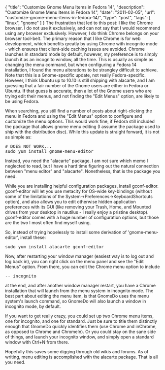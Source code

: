 {
  "title": "Customize Gnome Menu Items in Fedora 14",
  "description": "Customize Gnome Menu Items in Fedora 14",
  "date": "2011-02-05",
  "url": "customize-gnome-menu-items-in-fedora-14/",
  "type": "post",
  "tags": [
    "linux",
    "gnome"
  ]
}
The frustration that led to this post:  I like the Chrome browser.  I do not use it exclusively, and can not say that I would recommend using any browser exclusively.  However, I do think Chrome belongs on your browser tool-belt.  The primary reason that I like Chrome is for web development, which benefits greatly by using Chrome with incognito mode - which ensures that client-side caching issues are avoided.  Chrome launches in standard mode by default, however, my preference is to simply launch it as an incognito window, all the time.  This is usually as simple as changing the menu command, but when configuring a Fedora 14 installation, I found the menu alterations to be strangley difficult to achieve.  Note that this is a Gnome-specific update, not really Fedora-specific.  However, I think Ubuntu up to 10.10 is still shipping with alacarte, and I am guessing that a fair number of the Gnome users are either in Fedora or Ubuntu.  If that guess is accurate, then a lot of the Gnome users who are trying edit their menus, and not finding the "Edit Menus" option, are likely to be using Fedora.  

When searching, you still find a number of posts about right-clicking the menu in Fedora and using the "Edit Menus" option to configure and customize the menu options.  This would work fine, if Fedora still included the package that allows gnome menu editing (I assume the package used to ship with the distribution disc).  While this update is straight forward, it is not as simple as: 
<pre>
# DOES NOT WORK...
sudo yum install gnome-menu-editor
</pre>

Instead, you need the "alacarte" package.  I am not sure which memo I neglected to read, but I have a hard time figuring out the natural connection between "menu editor" and "alacarte".  Nonetheless, that is the package you need.

While you are installing helpful configuration packages, install gconf-editor.  gconf-editor will let you use metacity for OS-wide key-bindings (without some of the limitations of the System->Preferences->KeyboardShortcuts option), and also allows you to edit otherwise hidden application preferences with its GUI (like removing your Trash, Home, and Mounted drives from your desktop in nautilus - I really enjoy a pristine desktop).  gconf-editor comes with a huge number of configuration options, but those are the two I most often find myself using.

So, instead of trying hopelessly to install some derivation of 'gnome-menu-editor', install these:

<pre>
sudo yum install alacarte gconf-editor
</pre>

Now, after restarting your window manager (easiest way is to log out and log back in), you can right click on the menu panel and see the "Edit Menus" option.  From there, you can edit the Chrome menu option to include <pre>-- incognito</pre> at the end, and after another window manager restart, you have a Chrome installation that will launch from the menu system in incognito mode.  The best part about editing the menu item, is that GnomeDo uses the menu system's launch command, so GnomeDo will also launch a window in incognito mode, by default.  

If you want to get really crazy, you could set up two Chrome menu items, one for incognito, and one for standard.  Just be sure to title them distinctly enough that GnomeDo quickly identifies them (use Chrome and inChrome, as opposed to Chrome and ChromeIn).  Or you could stay on the sane side of things, and launch your incognito window, and simply open a standard window with Ctrl+N from there.  

Hopefully this saves some digging through old wikis and forums.  As of writing, menu editing is accomplished with the alacarte package.  That is all you need.
